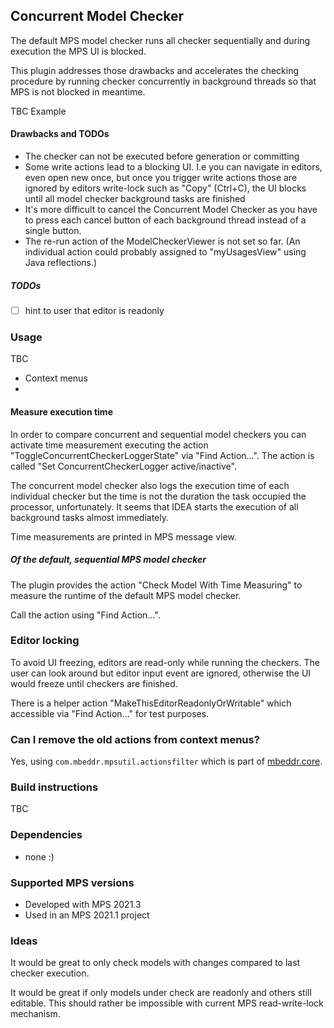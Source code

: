 ## Concurrent Model Checker

The default MPS model checker runs all checker sequentially 
and during execution the MPS UI is blocked.

This plugin addresses those drawbacks and accelerates the checking procedure by running checker concurrently 
in background threads so that MPS is not blocked in meantime.

TBC Example

#### Drawbacks and TODOs

- The checker can not be executed before generation or committing
- Some write actions lead to a blocking UI. I.e you can navigate in editors, even open new once, but once you trigger write actions those are ignored by editors write-lock such as "Copy" (Ctrl+C), the UI blocks until all model checker background tasks are finished
- It's more difficult to cancel the Concurrent Model Checker as you have to press each cancel button of each background thread instead of a single button.
- The re-run action of the ModelCheckerViewer is not set so far. (An individual action could probably assigned to "myUsagesView" using Java reflections.) 

##### TODOs

- [ ] hint to user that editor is readonly

### Usage

TBC
- Context menus
- 
#### Measure execution time

In order to compare concurrent and sequential model checkers you can activate time measurement executing the action "ToggleConcurrentCheckerLoggerState" via "Find Action...". The action is called "Set ConcurrentCheckerLogger active/inactive".

The concurrent model checker also logs the execution time of each individual checker but the time is not the duration the task occupied the processor, unfortunately. It seems that IDEA starts the execution of all background tasks almost immediately.  

Time measurements are printed in MPS message view.


##### Of the default, sequential MPS model checker

The plugin provides the action "Check Model With Time Measuring" to measure the runtime of the default MPS model checker.

Call the action using "Find Action...".

### Editor locking

To avoid UI freezing, editors are read-only while running the checkers. The user can look around but editor input event are ignored, otherwise the UI would freeze until checkers are finished.

There is a helper action "MakeThisEditorReadonlyOrWritable" which accessible via "Find Action..." for test purposes. 

### Can I remove the old actions from context menus?

Yes, using `com.mbeddr.mpsutil.actionsfilter` which is part of [mbeddr.core](https://github.com/mbeddr/mbeddr.core/issues).

### Build instructions

TBC

### Dependencies

- none :)

### Supported MPS versions

- Developed with MPS 2021.3
- Used in an MPS 2021.1 project

### Ideas

It would be great to only check models with changes compared to last checker execution.

It would be great if only models under check are readonly and others still editable. This should rather be impossible with current MPS read-write-lock mechanism.